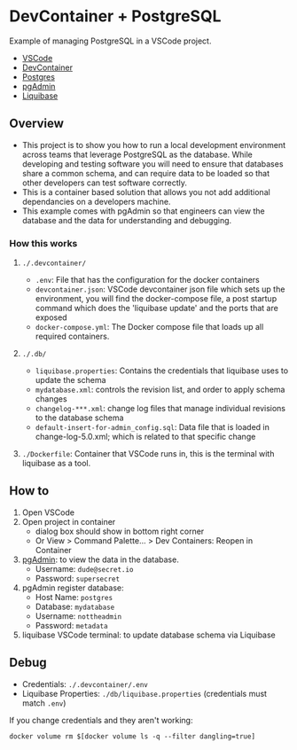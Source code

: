# DevContainer + PostgreSQL
Example of managing PostgreSQL in a VSCode project.
- [VSCode](https://code.visualstudio.com/)
- [DevContainer](https://code.visualstudio.com/docs/devcontainers/containers)
- [Postgres](https://www.postgresql.org/)
- [pgAdmin](https://www.pgadmin.org/)
- [Liquibase](https://www.liquibase.org/)

## Overview
- This project is to show you how to run a local development environment across teams that leverage PostgreSQL as the database. While developing and testing software you will need to ensure that databases share a common schema, and can require data to be loaded so that other developers can test software correctly.
- This is a container based solution that allows you not add additional dependancies on a developers machine.
- This example comes with pgAdmin so that engineers can view the database and the data for understanding and debugging.

### How this works

1. `./.devcontainer/`

    - `.env`: File that has the configuration for the docker containers
    - `devcontainer.json`: VSCode devcontainer json file which sets up the environment, you will find the docker-compose file, a post startup command which does the 'liquibase update' and the ports that are exposed
    - `docker-compose.yml`: The Docker compose file that loads up all required containers.
    
2. `./.db/`

    - `liquibase.properties`: Contains the credentials that liquibase uses to update the schema
    - `mydatabase.xml`: controls the revision list, and order to apply schema changes
    - `changelog-***.xml`: change log files that manage individual revisions to the database schema
    - `default-insert-for-admin_config.sql`: Data file that is loaded in change-log-5.0.xml; which is related to that specific change
    
3. `./Dockerfile`: Container that VSCode runs in, this is the terminal with liquibase as a tool.

## How to

1. Open VSCode
2. Open project in container
    - dialog box should show in bottom right corner
    - Or View > Command Palette... > Dev Containers: Reopen in Container
3. [pgAdmin](http://localhost:5050): to view the data in the database.
    - Username: `dude@secret.io`
    - Password: `supersecret`
4. pgAdmin register database:
    - Host Name: `postgres`
    - Database: `mydatabase`
    - Username: `nottheadmin`
    - Password: `metadata`
5. liquibase VSCode terminal: to update database schema via Liquibase


## Debug

- Credentials: `./.devcontainer/.env`
- Liquibase Properties: `./db/liquibase.properties` (credentials must match `.env`)

If you change credentials and they aren't working:
```
docker volume rm $[docker volume ls -q --filter dangling=true]
```
